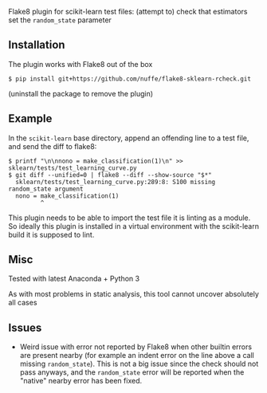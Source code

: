 Flake8 plugin for scikit-learn test files: (attempt to) check that estimators set the `random_state` parameter

## Installation

The plugin works with Flake8 out of the box

`$ pip install git+https://github.com/nuffe/flake8-sklearn-rcheck.git`

(uninstall the package to remove the plugin)


## Example

In the `scikit-learn` base directory, append an offending line to a test file, and send the diff to flake8:

```
$ printf "\n\nnono = make_classification(1)\n" >> sklearn/tests/test_learning_curve.py
$ git diff --unified=0 | flake8 --diff --show-source "$*"
  sklearn/tests/test_learning_curve.py:289:8: S100 missing random_state argument
  nono = make_classification(1)
         ^
```

This plugin needs to be able to import the test file it is linting as a module. So ideally
this plugin is installed in a virtual environment with the scikit-learn build it is supposed to lint.

## Misc

Tested with latest Anaconda + Python 3

As with most problems in static analysis, this tool cannot uncover absolutely all cases


## Issues

* Weird issue with error not reported by Flake8 when other builtin errors are present nearby (for example
  an indent error on the line above a call missing `random_state`). This is not a big issue since the check should not pass anyways, and the `random_state` error will be reported when the "native" nearby error has been fixed.
